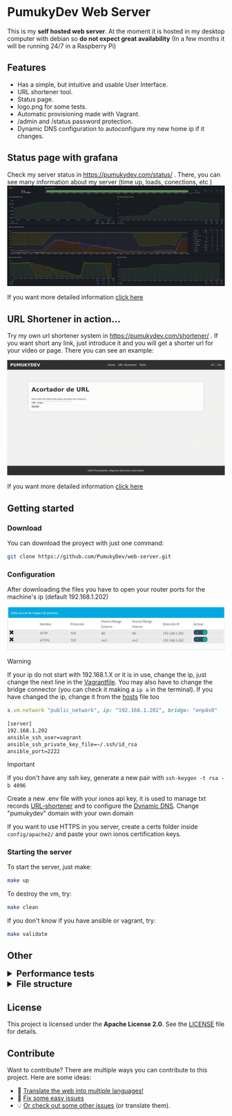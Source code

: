 # PumukyDev Web Server

This is my **self hosted web server**. At the moment it is hosted in my desktop computer with debian so **do not expect great availability** (In a few months it will be running 24/7 in a Raspberry Pi)

## Features
* Has a simple, but intuitive and usable User Interface.
* URL shortener tool.
* Status page.
* logo.png for some tests.
* Automatic provisioning made with Vagrant.
* /admin and /status password protection.
* Dynamic DNS configuration to autoconfigure my new home ip if it changes.

## Status page with grafana

Check my server status in https://pumukydev.com/status/ . There, you can see many information about my server (time up, loads, conections, etc
)
![showing grafana](assets/images/grafana-example.jpg)

If you want more detailed information [click here](./config/monitoring/README.md)

## URL Shortener in action...

Try my own url shortener system in https://pumukydev.com/shortener/ . If you want short any link, just introduce it and you will get a shorter url for your video or page. There you can see an example:

![showing url-shortener](assets/screencasts/url-shortener.gif)

If you want more detailed information [click here](./htdocs/shortener/README.md)

## Getting started

### Download

You can download the proyect with just one command:

```bash
git clone https://github.com/PumukyDev/web-server.git
```

### Configuration

After downloading the files you have to open your router ports for the machine's ip (default 192.168.1.202)

![opening ports](assets/images/ports.jpg)

> [!WARNING]
> If your ip do not start with 192.168.1.X or it is in use, change the ip, just change the next line in the [Vagrantfile](Vagrantfile). You may also have to change the bridge connector (you can check it making a `ip a` in the terminal). If you have changed the ip, change it from the [hosts](./ansible/hosts) file too 


```ruby
s.vm.network "public_network", ip: "192.168.1.202", bridge: "enp4s0"
```

```
[server]
192.168.1.202 
ansible_ssh_user=vagrant
ansible_ssh_private_key_file=~/.ssh/id_rsa
ansible_port=2222
```


> [!IMPORTANT]
> If you don't have any ssh key, generate a new pair with `ssh-keygen -t rsa -b 4096`

Create a new .env file with your ionos api key, it is used to manage txt records [URL-shortener](./htdocs/shortener/README.md) and to configure the [Dynamic DNS](./config/dynamic-dns/README.md). Change "pumukydev" domain with your own domain

If you want to use HTTPS in you server, create a certs folder inside `config/apache2/` and paste your own ionos certification keys.


### Starting the server

To start the server, just make:

```bash
make up
```

To destroy the vm, try:

```bash
make clean
```

If you don't know if you have ansible or vagrant, try:

```bash
make validate
```



## Other

<details>
    <summary style="font-size: 20px"><b>Performance tests</b></summary><br/>

These tests are made with `ab`, which is a tool for benchmarking your Apache Hypertext Transfer Protocol (HTTP) server. It is designed to give you an impression of how  your  current  Apache installation  performs. This especially shows you how many requests per second your Apache installation is capable of serving.


<details>
    <summary style="font-size: 17.5px"><b>Normal tests</b></summary><br/>

### Parameters:

* `-k` : Enable the HTTP KeepAlive  feature,  i.e.,  perform  multiple  requests within one HTTP session. Default is no KeepAlive.

* `-c` (concurrency): Number of multiple requests to perform at a time Default is one request at a time.

* `-n` (requests): Number of requests to perform for the benchmarking session. The default is to just perform a single request which usually leads  to  non-repre‐ sentative benchmarking results.



### 100 users and 1000 requests


<details>
    <summary><b>Index page with SSL3 and TLS1.2</b></summary><br/>

Extra Parameters:

* `-f` (protocol): Specify SSL/TLS protocol (SSL2, TLS1, TLS1.1, TLS1.2, TLS1.3 or ALL)


```bash
ab -k -f SSL3 -c 100 -n 1000 https://pumukydev.com/
```

![performance image](assets/images/performance/100-1000-f-SSL3.jpg)

> [!NOTE]
> SSL3 is deprecated so apache use TLS1.3 automatically, so this test is made with TLS1.3 instead of SSL3 actually.

The test duration was **1.556 seconds**, during which all **1000 requests** were successfully completed with no failures. Out of those, **994 requests** reused connections, reducing overhead thanks to HTTP Keep-Alive.

On average, the server handled **642.57 requests per second**, with each individual request taking about **155.6 ms** to process. Considering all concurrent requests, the average request time dropped to **1.556 ms**. The server achieved a **transfer rate of 873.95 KB/s**, transferring a total of **1,392,731 bytes**, where **1,165,000 bytes** corresponded to the actual HTML content.

Connection times were broken down into phases:

* **Connection** was almost instantaneous, with a median of **0 ms**.  
* **Processing** the requests took **7 ms** on average.  
* **Waiting** time, the delay before receiving the first byte of the response, was also about **7 ms**.  

The final breakdown shows that **90% of the requests** were completed within **12 ms**, and **95% within 16 ms**. The **longest request** took **1369 ms** to complete.


```bash
ab -k -f TLS1.2 -c 100 -n 1000 https://pumukydev.com/
```

![performance image](assets/images/performance/100-1000-f-TLS1.2.jpg)

The test duration was **0.366 seconds**, during which **1,000 requests** were completed with **0 failures**. All **1,000 requests** reused connections, reducing overhead thanks to HTTP Keep-Alive.

On average, the server handled **2,732.69 requests per second**, with each individual request taking about **36.594 ms** to process. Considering all concurrent requests, the average request time dropped to **0.366 ms**. The server achieved a **transfer rate of 2,094.96 KB/s**, transferring a total of **785,030 bytes**, where **534,000 bytes** corresponded to the actual HTML content.

Connection times were broken down into phases:

* **Connection** was very fast, with a median of **0 ms**.  
* **Processing** the requests took **7 ms** on average.  
* **Waiting** time, the delay before receiving the first byte of the response, was about **7 ms**.  

The final breakdown shows that **90% of the requests** were completed within **8 ms**, and **95% within 66 ms**. The **longest request** took **107 ms** to complete.

</details>

<details>
    <summary><b>Logo.png image (1.1 MB)</b></summary><br/>

```bash
ab -k -c 100 -n 1000 https://pumukydev.com/logo.png
```

 ![performance image](assets/images/performance/100-1000-logo.jpg)

The test duration was **96.792 seconds**, during which **1000 requests** were completed with **16 failures**. Out of those, **984 requests** reused connections, reducing overhead thanks to HTTP Keep-Alive.

On average, the server handled **10.33 requests per second**, with each individual request taking about **9679.21 ms** to process. Considering all concurrent requests, the average request time dropped to **96.792 ms**. The server achieved a **transfer rate of 11,683.82 KB/s**, transferring a total of **115,804,346 bytes**, where **115,768,822 bytes** corresponded to the actual HTML content.

Connection times were broken down into phases:

* **Connection** was almost instantaneous, with a median of **0 ms**.  
* **Processing** the requests took **7894 ms** on average.  
* **Waiting** time, the delay before receiving the first byte of the response, was about **26 ms**.  

The final breakdown shows that **90% of the requests** were completed within **18,958 ms**, and **95% within 22,151 ms**. The **longest request** took **30,668 ms** to complete.

</details>

<details>
    <summary><b>Admin page with authentication</b></summary><br/>

Extra Parameters:

* `-A` (attribute): Add Basic WWW Authentication, the attributes are a colon separated username and password.

```bash
ab -k -c 100 -n 1000 https://pumukydev.com/admin/
```

 ![performance image](assets/images/performance/100-1000-admin.jpg)

I will not explain this image in depth as I did not write the `-A` parameter in order to been authenticated. This was an example that the page authentication works perfectly as if you don't write the password, you can't get into the admin page.

```bash
ab -k -c 100 -n 1000 -A admin:asir https://pumukydev.com/admin/
```

 ![performance image](assets/images/performance/100-1000-A-admin.jpg)

The test duration was **0.731 seconds**, during which **1000 requests** were completed with **0 failures**. Out of those, **992 requests** reused connections, reducing overhead thanks to HTTP Keep-Alive.

On average, the server handled **1368.70 requests per second**, with each individual request taking about **73.062 ms** to process. Considering all concurrent requests, the average request time dropped to **0.731 ms**. The server achieved a **transfer rate of 1733.14 KB/s**, transferring a total of **12,966,655 bytes**, where **1,060,000 bytes** corresponded to the actual HTML content.

Connection times were broken down into phases:

* **Connection** was extremely fast, with a median of **0 ms**.  
* **Processing** the requests took **6 ms** on average.  
* **Waiting** time, the delay before receiving the first byte of the response, was also about **6 ms**.  

The final breakdown shows that **90% of the requests** were completed within **8 ms**, and **95% within **11 ms**. The **longest request** took **669 ms** to complete.




</details>




### 1000 users and 10000 requests

<details>
    <summary><b>Index page with SSL3 and TLS1.2</b></summary><br/>

```bash
ab -k -f SSL3 -c 1000 -n 10000 https://pumukydev.com/
```

![performance image with custom header](assets/images/performance/1000-10000-f-SSL3.jpg)

> [!NOTE]
> SSL3 is deprecated so apache use TLS1.3 automatically, so this test is made with TLS1.3 instead of SSL3 actually.

The test duration was **4.450 seconds**, during which **10,000 requests** were completed with **0 failures**. Out of those, **9,914 requests** reused connections, reducing overhead thanks to HTTP Keep-Alive.

On average, the server handled **2247.25 requests per second**, with each individual request taking about **444.99 ms** to process. Considering all concurrent requests, the average request time dropped to **0.445 ms**. The server achieved a **transfer rate of 3056.23 KB/s**, transferring a total of **13,926,235 bytes**, where **11,650,000 bytes** corresponded to the actual HTML content.

Connection times were broken down into phases:

- **Connection** was almost instantaneous, with a median of **0 ms**.  
- **Processing** the requests took **5 ms** on average.  
- **Waiting** time, the delay before receiving the first byte of the response, was about **5 ms**.  

The final breakdown shows that **90% of the requests** were completed within **8 ms**, and **95% within 10 ms**. The **longest request** took **4403 ms** to complete.



```bash
ab -k -f TLS1.2 -c 1000 -n 10000 https://pumukydev.com/
```

![performance image with custom header](assets/images/performance/1000-10000-f-TLS1.2.jpg)

The test duration was **3.324 seconds**, during which **10,000 requests** were completed with **0 failures**. Out of those, **9,913 requests** reused connections, reducing overhead thanks to HTTP Keep-Alive.

On average, the server handled **3,008.26 requests per second**, with each individual request taking about **332.418 ms** to process. Considering all concurrent requests, the average request time dropped to **0.332 ms**. The server achieved a **transfer rate of 4,091.16 KB/s**, transferring a total of **13,926,163 bytes**, where **11,650,000 bytes** corresponded to the actual HTML content.

Connection times were broken down into phases:

* **Connection** was efficient, with a median of **0 ms**.  
* **Processing** the requests took **5 ms** on average.  
* **Waiting** time, the delay before receiving the first byte of the response, was about **5 ms**.  

The final breakdown shows that **90% of the requests** were completed within **7 ms**, and **95% within 12 ms**. The **longest request** took **3,281 ms** to complete.

</details>

<details>
    <summary><b>Logo.png image (1.1 MB)</b></summary><br/>

```bash
ab -k -c 1000 -n 10000 https://pumukydev.com/logo.png
```

![performance image with custom header](assets/images/performance/1000-10000-logo.jpg)

The test duration was **247.758 seconds**, during which **10,000 requests** were completed with **15,936 failures**. Out of those, **1,838 requests** reused connections, reducing overhead thanks to HTTP Keep-Alive.

On average, the server handled **40.36 requests per second**, with each individual request taking about **24,775.850 ms** to process. Considering all concurrent requests, the average request time dropped to **24.776 ms**. The server achieved a **transfer rate of 9171.53 KB/s**, transferring a total of **2,326,859,198 bytes**, where **2,326,089,130 bytes** corresponded to the actual HTML content.

Connection times were broken down into phases:

* **Connection** had a median of **0 ms**, with a mean of **2170 ms** and a maximum of **196,890 ms**.  
* **Processing** the requests took **25588.7 ms** on average, with a median of **7 ms**.  
* **Waiting** time, the delay before receiving the first byte of the response, was about **0 ms** on median, with a maximum of **7228 ms**.  

The final breakdown shows that **90% of the requests** were completed within **21,115 ms**, and **95% within 80,639 ms**. The **longest request** took **210,532 ms** to complete.

 ![performance image](assets/images/performance/error.jpg)

In the previous image we can see many errors and problems as after asking for the image so many times, we get The SSL handshake failed and SSL_shutdown errors indicate that the web server could not handle the number of concurrent SSL connections requested.


</details>

<details>
    <summary><b>Admin page with authentication</b></summary><br/>

```bash
ab -k -c 1000 -n 10000 -A admin:asir https://pumukydev.com/admin/
```

 ![performance image with custom header](assets/images/performance/1000-10000-A-admin.jpg)

**The test duration was 4.217 seconds**, during which **10,000 requests** were completed with **0 failures**. Out of those, **9,913 requests** reused connections, reducing overhead thanks to HTTP Keep-Alive.

On average, the server handled **2,371.32 requests per second**, with each individual request taking about **421.706 ms** to process. Considering all concurrent requests, the average request time dropped to **0.422 ms**. The server achieved a **transfer rate of 3,002.63 KB/s**, transferring a total of **12,966,172 bytes**, where **10,690,000 bytes** corresponded to the actual HTML content.

Connection times were broken down into phases:

- **Connection** was almost instantaneous, with a median of **0 ms**.  
- **Processing** the requests took **6 ms** on average.  
- **Waiting** time, the delay before receiving the first byte of the response, was about **2.6 ms**.  

The final breakdown shows that **90% of the requests** were completed within **7 ms**, and **95% within 8 ms**. The **longest request** took **4,159 ms** to complete.


</details>

<br/>

---

<br/>

</details>






<details>
    <summary style="font-size: 17.5px"><b>Compression tests</b></summary><br/>

### Parameters:

* `-k` : Enable the HTTP KeepAlive  feature,  i.e.,  perform  multiple  requests within one HTTP session. Default is no KeepAlive.

* `-c` (concurrency): Number of multiple requests to perform at a time Default is one request at a time.

* `-n` (requests): Number of requests to perform for the benchmarking session. The default is to just perform a single request which usually leads  to  non-repre‐ sentative benchmarking results.

* `-H` (custom-header): Append extra headers to the request. The argument is typically  in  the form  of  a valid header line, containing a colon-separated field-value pair (i.e., "Accept-Encoding: zip/zop;8bit" or "Accept-Encoding: gzip, deflate")



### 100 users and 1000 requests

<details>
    <summary><b>Index page with SSL3 and TLS1.2</b></summary><br/>

```bash
ab -k -f SSL3 -c 100 -n 1000 -H "Accept-Encoding: gzip, deflate" https://pumukydev.com/
```

> [!NOTE]
> SSL3 is deprecated so apache use TLS1.3 automatically, so this test is made with TLS1.3 instead of SSL3 actually.

![performance image](assets/images/performance/100-1000-f-SSL3-H.jpg)

**The test duration was 0.830 seconds**, during which **1,000 requests** were completed with **0 failures**. Out of those, **993 requests** reused connections, reducing overhead thanks to HTTP Keep-Alive.

On average, the server handled **1,204.20 requests per second**, with each individual request taking about **83.042 ms** to process. Considering all concurrent requests, the average request time dropped to **0.830 ms**. The server achieved a **transfer rate of 922.77 KB/s**, transferring a total of **784,683 bytes**, where **534,000 bytes** corresponded to the actual HTML content.

Connection times were broken down into phases:

- **Connection** was almost instantaneous, with a median of **0 ms**.  
- **Processing** the requests took **7 ms** on average.  
- **Waiting** time, the delay before receiving the first byte of the response, was about **3.3 ms**.  

The final breakdown shows that **90% of the requests** were completed within **9 ms**, and **95% within 11 ms**. The **longest request** took **771 ms** to complete.


```bash
ab -k -f TLS1.2 -c 100 -n 1000 -H "Accept-Encoding: gzip, deflate" https://pumukydev.com/
```

![performance image](assets/images/performance/100-1000-f-TLS1.2-H.jpg)


The test duration was **0.366 seconds**, during which **1,000 requests** were completed with **0 failures**. Out of those, **1,000 requests** reused connections, reducing overhead thanks to HTTP Keep-Alive.

On average, the server handled **2,732.69 requests per second**, with each individual request taking about **36.59 ms** to process. Considering all concurrent requests, the average request time dropped to **0.366 ms**. The server achieved a **transfer rate of 20,494.96 KB/s**, transferring a total of **785,030 bytes**, where **534,000 bytes** corresponded to the actual HTML content.

Connection times were broken down into phases:

* **Connection** was almost instantaneous, with a median of **0 ms**.  
* **Processing** the requests took **7 ms** on average.  
* **Waiting** time, the delay before receiving the first byte of the response, was about **7 ms**.  

The final breakdown shows that **90% of the requests** were completed within **8 ms**, and **95% within 66 ms**. The **longest request** took **107 ms** to complete.



</details>

<details>
    <summary><b>Logo.png image (1.1 MB)</b></summary><br/>

```bash
ab -k -c 100 -n 1000 -H "Accept-Encoding: gzip, deflate" https://pumukydev.com/logo.png
```

 ![performance image/logo.png](assets/images/performance/100-1000-H-logo.jpg)

**The test duration was 107.399 seconds**, during which **1,000 requests** were completed with **79 failures**. The failures were due to **length mismatches**, with no connection or reception errors. Out of those, **921 requests** reused connections, reducing overhead thanks to HTTP Keep-Alive.

On average, the server handled **9.31 requests per second**, with each individual request taking about **10,739.898 ms** to process. Considering all concurrent requests, the average request time dropped to **107.399 ms**. The server achieved a **transfer rate of 9,959.35 KB/s**, transferring a total of **10,952,94563 bytes**, where **10,949,57883 bytes** corresponded to the actual HTML content.

Connection times were broken down into phases:

- **Connection** was nearly instantaneous, with a median of **0 ms**.  
- **Processing** the requests took **9,685 ms** on average.  
- **Waiting** time, the delay before receiving the first byte of the response, was about **31 ms**.  

The final breakdown shows that **90% of the requests** were completed within **17,391 ms**, and **95% within 19,622 ms**. The **longest request** took **34,029 ms** to complete.


</details>

<details>
    <summary><b>Admin page with authentication</b></summary><br/>

```bash
ab -k -c 100 -n 1000 -A admin:asir -H "Accept-Encoding: gzip, deflate" https://pumukydev.com/admin/
```

 ![performance image/admin](assets/images/performance/100-1000-A-admin-H.jpg)

The test duration was **0.588 seconds**, during which **1000 requests** were completed with **0 failures**. Out of those, **1000 requests** reused connections, reducing overhead thanks to HTTP Keep-Alive.

On average, the server handled **1701.68 requests per second**, with each individual request taking about **58.765 ms** to process. Considering all concurrent requests, the average request time dropped to **0.588 ms**. The server achieved a **transfer rate of 1206.49 KB/s**, transferring a total of **720,016 bytes**, where **475,000 bytes** corresponded to the actual HTML content.

Connection times were broken down into phases:

* **Connection** was almost instantaneous, with a median of **0 ms**.  
* **Processing** the requests took **8 ms** on average.  
* **Waiting** time, the delay before receiving the first byte of the response, was about **8 ms**.  

The final breakdown shows that **99% of the requests** were completed within **67 ms**, and **100% within 129 ms**. The **longest request** took **129 ms** to complete.


</details>



### 1000 users and 10000 requests

<details>
    <summary><b>Index page with SSL3 and TLS1.2</b></summary><br/>

```bash
ab -k -f SSL3 -c 1000 -n 10000 -H "Accept-Encoding: gzip, deflate" https://pumukydev.com/
```

> [!NOTE]
> SSL3 is deprecated so apache use TLS1.3 automatically, so this test is made with TLS1.3 instead of SSL3 actually.

![performance image with custom header](assets/images/performance/1000-10000-f-SSL3-H.jpg)

The test duration was **4.998 seconds**, during which **10,000 requests** were completed with **0 failures**. Out of those, **9,916 requests** reused connections, reducing overhead thanks to HTTP Keep-Alive.

On average, the server handled **2000.93 requests per second**, with each individual request taking about **499.768 ms** to process. Considering all concurrent requests, the average request time dropped to **0.500 ms**. The server achieved a **transfer rate of 1533.20 KB/s**, transferring a total of **7,846,338 bytes**, where **5,340,000 bytes** corresponded to the actual HTML content.

Connection times were broken down into phases:

* **Connection** was fast, with a median of **0 ms**.  
* **Processing** the requests took **7 ms** on average.  
* **Waiting** time, the delay before receiving the first byte of the response, was about **7 ms**.  

The final breakdown shows that **99% of the requests** were completed within **2050 ms**, and **100% within 4951 ms**. The **longest request** took **4951 ms** to complete.


```bash
ab -k -f TLS1.2 -c 1000 -n 10000 -H "Accept-Encoding: gzip, deflate" https://pumukydev.com/
```

![performance image with custom header](assets/images/performance/1000-10000-f-TLS1.2-H.jpg)

The test duration was **2.600 seconds**, during which **10,000 requests** were completed with **0 failures**. Out of those, **9,916 requests** reused connections, reducing overhead thanks to HTTP Keep-Alive.

On average, the server handled **3,834.26 requests per second**, with each individual request taking about **260.81 ms** to process. Considering all concurrent requests, the average request time dropped to **0.261 ms**. The server achieved a **transfer rate of 2,937.97 KB/s**, transferring a total of **7,846,310 bytes**, where **5,340,000 bytes** corresponded to the actual HTML content.

Connection times were broken down into phases:

* **Connection** was almost instantaneous, with a median of **0 ms**.  
* **Processing** the requests took **3 ms** on average.  
* **Waiting** time, the delay before receiving the first byte of the response, was about **3 ms**.  

The final breakdown shows that **90% of the requests** were completed within **7 ms**, and **95% within 9 ms**. The **longest request** took **2,568 ms** to complete.

</details>

<details>
    <summary><b>Logo.png image (1.1 MB)</b></summary><br/>

```bash
ab -k -c 1000 -n 10000 -H "Accept-Encoding: gzip, deflate" https://pumukydev.com/logo.png
```

 ![performance image/logo.png with custom header](assets/images/performance/1000-10000-H-logo.jpg)

The test duration was **472.675 seconds**, during which **10,000 requests** were completed with **11,013 failures**. Out of those, **3,999 requests** reused connections, reducing overhead thanks to HTTP Keep-Alive.

On average, the server handled **21.16 requests per second**, with each individual request taking about **47,267.528 ms** to process. Considering all concurrent requests, the average request time dropped to **47.268 ms**. The server achieved a **transfer rate of 10,288.16 KB/s**, transferring a total of **4,979,669,405 bytes**, where **4,978,045,986 bytes** corresponded to the actual HTML content.

Connection times were broken down into phases:

* **Connection** took a median of **0 ms**, with an average of **7,905 ms**.  
* **Processing** the requests took **35,743 ms** on average.  
* **Waiting** time, the delay before receiving the first byte of the response, was about **230 ms**.  

The final breakdown shows that **90% of the requests** were completed within **95,571 ms**, and **100% within 429,719 ms**. The **longest request** took **429,719 ms** to complete.

 ![performance image/logo.png](assets/images/performance/error.jpg)

In the previous image we can see many errors and problems as after asking for the image so many times, we get The SSL handshake failed and SSL_shutdown errors indicate that the web server could not handle the number of concurrent SSL connections requested.

</details>

<details>
    <summary><b>Admin page with authentication</b></summary><br/>

```bash
ab -k -c 1000 -n 10000 -A admin:asir -H "Accept-Encoding: gzip, deflate" https://pumukydev.com/admin/
```

 ![performance image/admin with custom header](assets/images/performance/1000-10000-A-admin-H.jpg)

The test duration was **5.838 seconds**, during which **10,000 requests** were completed with **0 failures**. Out of those, **9,990 requests** reused connections, reducing overhead thanks to HTTP Keep-Alive.

On average, the server handled **1,712.94 requests per second**, with each individual request taking about **583.793 ms** to process. Considering all concurrent requests, the average request time dropped to **0.584 ms**. The server achieved a **transfer rate of 1,213.78 KB/s**, transferring a total of **7,256,015 bytes**, where **4,750,000 bytes** corresponded to the actual HTML content.

Connection times were broken down into phases:

* **Connection** was nearly instantaneous, with a median of **0 ms**.  
* **Processing** the requests took **8 ms** on average.  
* **Waiting** time, the delay before receiving the first byte of the response, was about **8 ms**.  

The final breakdown shows that **90% of the requests** were completed within **9 ms**, and **95% within 9 ms**. The **longest request** took **5,803 ms** to complete.

</details>

<br/>

---

<br/>

</details>

<details>
    <summary style="font-size: 17.5px"><b>Conclusion</b></summary><br/>

Overall, the server has demonstrated excellent performance during the tests, completing all requests with consistent response times and no failures, except in specific scenarios. 

The system successfully handled the majority of tests under different levels of load, maintaining high efficiency in data transfer and effectively utilizing Keep-Alive connections to reduce overhead. Additionally, the server performed exceptionally well when tested with the `-H` parameter for compression, showing its capability to optimize resource delivery under compressed headers.

However, specific issues were identified in the image tests, particularly those involving **10,000 simultaneous requests**, where higher response times and a significant number of failures were observed. This behavior might indicate bottlenecks in handling static content or limitations in the server's configuration to handle high concurrency in these specific cases.

</details>

<br/>

---

<br/>


</details>









<details>
    <summary style="font-size: 20px"><b>File structure</b></summary><br/>


This is the my proyect file structure:

```
.
├── ansible
│   ├── ansible.cfg
│   ├── hosts
│   └── playbooks
│       ├── main.yml
│       └── tasks
│           ├── apache.yml
│           ├── base_packages.yml
│           ├── dyndns.yml
│           └── monitoring.yml
├── assets
│   ├── images
│   │   ├── grafana-example.jpg
│   │   ├── performance
│   │   │   ├── 1000-10000-A-admin-H.jpg
│   │   │   ├── 1000-10000-A-admin.jpg
│   │   │   ├── 1000-10000-f-SSL3-H.jpg
│   │   │   ├── 1000-10000-f-SSL3.jpg
│   │   │   ├── 1000-10000-f-TLS1.2-H.jpg
│   │   │   ├── 1000-10000-f-TLS1.2.jpg
│   │   │   ├── 1000-10000-H-logo.jpg
│   │   │   ├── 1000-10000-logo.jpg
│   │   │   ├── 100-1000-A-admin-H.jpg
│   │   │   ├── 100-1000-A-admin.jpg
│   │   │   ├── 100-1000-admin.jpg
│   │   │   ├── 100-1000-f-SSL3-H.jpg
│   │   │   ├── 100-1000-f-SSL3.jpg
│   │   │   ├── 100-1000-f-TLS1.2-H.jpg
│   │   │   ├── 100-1000-f-TLS1.2.jpg
│   │   │   ├── 100-1000-H-logo.jpg
│   │   │   ├── 100-1000-logo.jpg
│   │   │   └── error.jpg
│   │   └── ports.jpg
│   └── screencasts
│       └── url-shortener.gif
├── config
│   ├── apache2
│   │   ├── apache2.conf
│   │   ├── certs
│   │   │   ├── intermediate
│   │   │   │   ├── intermediate1.cer
│   │   │   │   └── intermediate2.cer
│   │   │   ├── _.pumukydev.com_private_key.key
│   │   │   └── pumukydev.com_ssl_certificate.cer
│   │   ├── .htpasswd
│   │   └── sites-available
│   │       └── pumukydev.conf
│   ├── dynamic-dns
│   │   ├── dyndns-cronjob
│   │   ├── get_url
│   │   │   ├── dyndns.sh
│   │   │   └── .env
│   │   └── README.md
│   └── monitoring
│       ├── grafana
│       │   ├── dashboard.json
│       │   ├── dashboard.yml
│       │   ├── datasources.yml
│       │   └── grafana.ini
│       ├── images
│       │   ├── grafana_change_passwd.jpg
│       │   ├── grafana_connections.jpg
│       │   ├── grafana_graph.jpg
│       │   ├── grafana_login.jpg
│       │   ├── grafana_prometheus.jpg
│       │   ├── prometheus_add_source.jpg
│       │   ├── prometheus_settings.jpg
│       │   └── prometheus_succed.jpg
│       ├── prometheus
│       │   └── prometheus.yml
│       └── README.md
├── CONTRIBUTING.md
├── .env
├── .gitignore
├── htdocs
│   ├── admin
│   │   └── index.php
│   ├── errors
│   │   ├── error404.php
│   │   └── README.md
│   ├── images
│   │   └── favicon.png
│   ├── includes
│   │   ├── footer.php
│   │   └── header.php
│   ├── index.php
│   ├── logo.png
│   ├── shortener
│   │   ├── .env
│   │   ├── get_long_url.sh
│   │   ├── get_txt.sh
│   │   ├── get_zoneId.sh
│   │   ├── index.php
│   │   ├── post_txt.sh
│   │   ├── README.md
│   │   ├── redirect.php
│   │   └── urlshortener.php
│   ├── status
│   │   └── index.php
│   ├── style
│   │   └── style.css
│   └── tools
│       └── index.php
├── LICENSE
├── makefile
├── README.md
└── Vagrantfile

28 directories, 80 files
```
</details>

## License

This project is licensed under the **Apache License 2.0**. See the [LICENSE](LICENSE) file for details.

## Contribute

Want to contribute? There are multiple ways you can contribute to this project. Here are some ideas:

* 📃 [Translate the web into multiple languages!](./CONTRIBUTING.md#translations)
* 🐛 [Fix some easy issues](CONTRIBUTING.md#Reporting-Issues)
* 💡 [Or check out some other issues](CONTRIBUTING.md#Reporting-Issues) (or translate them).

